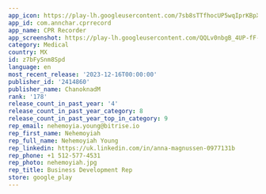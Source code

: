 ```yaml
---
app_icon: https://play-lh.googleusercontent.com/7sb8sTTfhocUP5wqIprKBpXuErSKGCiPB0P1apbRy69ODJUGY1sHvxYOnJHKDBXW9gqm
app_id: com.annchar.cprrecord
app_name: CPR Recorder
app_screenshot: https://play-lh.googleusercontent.com/QQLv0nbgB_4UP-fF-CoD3N_zAdFd_s-41uTtKs3AveJLmKAY1PKPSmDoQKTraBpVxrY
category: Medical
country: MX
id: z7bFySnm8Spd
language: en
most_recent_release: '2023-12-16T00:00:00'
publisher_id: '2414860'
publisher_name: ChanoknadM
rank: '178'
release_count_in_past_year: '4'
release_count_in_past_year_category: 8
release_count_in_past_year_top_in_category: 9
rep_email: nehemoyia.young@bitrise.io
rep_first_name: Nehemoyiah
rep_full_name: Nehemoyiah Young
rep_linkedin: https://uk.linkedin.com/in/anna-magnussen-0977131b
rep_phone: +1 512-577-4531
rep_photo: nehemoyiah.jpg
rep_title: Business Development Rep
store: google_play
---
```

